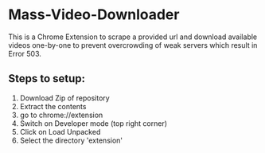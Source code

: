 # Mass-Video-Downloader
This is a Chrome Extension to scrape a provided url and download available videos one-by-one to prevent overcrowding of weak servers which result in Error 503.

## Steps to setup:
1. Download Zip of repository
2. Extract the contents
3. go to chrome://extension
4. Switch on Developer mode (top right corner)
5. Click on Load Unpacked
6. Select the directory 'extension' 

